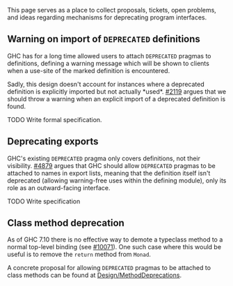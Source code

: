 
This page serves as a place to collect proposals, tickets, open problems, and ideas regarding mechanisms for deprecating program interfaces.


## Warning on import of `DEPRECATED` definitions



GHC has for a long time allowed users to attach `DEPRECATED` pragmas to definitions, defining a warning message which will be shown to clients when a use-site of the marked definition is encountered.



Sadly, this design doesn't account for instances where a deprecated definition is explicitly imported but not actually \*used\*. [\#2119](https://gitlab.staging.haskell.org/ghc/ghc/issues/2119) argues that we should throw a warning when an explicit import of a deprecated definition is found.



TODO Write formal specification.


## Deprecating exports



GHC's existing `DEPRECATED` pragma only covers definitions, not their visibility. [\#4879](https://gitlab.staging.haskell.org/ghc/ghc/issues/4879) argues that GHC should allow `DEPRECATED` pragmas to be attached to names in export lists, meaning that the definition itself isn't deprecated (allowing warning-free uses within the defining module), only its role as an outward-facing interface.



TODO Write specification


## Class method deprecation



As of GHC 7.10 there is no effective way to demote a typeclass method to a normal top-level binding (see [\#10071](https://gitlab.staging.haskell.org/ghc/ghc/issues/10071)). One such case where this would be useful is to remove the `return` method from `Monad`.



A concrete proposal for allowing `DEPRECATED` pragmas to be attached to class methods can be found at [Design/MethodDeprecations](design/method-deprecations).


